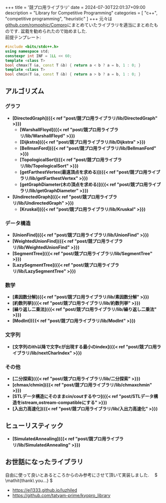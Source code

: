+++
title = '競プロ用ライブラリ'
date = 2024-07-30T22:01:37+09:00
description = "Library for Competitive Programming"
categories = [
  "c++",
  "competitive programming",
  "heuristic"
]
+++
元々は[github.com/romophic/Compro](https://github.com/romophic/Compro)にまとめていたライブラリを適当にまとめたものです. 盆栽を勧められたので始めました.  
前提テンプレート:
```cpp
#include <bits/stdc++.h>
using namespace std;
constexpr int INF = 1LL << 60;
template <class T>
bool chmax(T &a, const T &b) { return a < b ? a = b, 1 : 0; }
template <class T>
bool chmin(T &a, const T &b) { return a > b ? a = b, 1 : 0; }
```

## アルゴリズム
### グラフ
- **[DirectedGraph]({{< ref "post/競プロ用ライブラリ/lib/DirectedGraph" >}})**
  - **[WarshallFloyd]({{< ref "post/競プロ用ライブラリ/lib/WarshallFloyd" >}})**
  - **[Dijkstra]({{< ref "post/競プロ用ライブラリ/lib/Dijkstra" >}})**
  - **[BellmanFord]({{< ref "post/競プロ用ライブラリ/lib/BellmanFord" >}})**
  - **[TopologicalSort]({{< ref "post/競プロ用ライブラリ/lib/TopologicalSort" >}})**
  - **[getFarthestVertex(最遠頂点を求める)]({{< ref "post/競プロ用ライブラリ/lib/getFarthestVertex" >}})**
  - **[getGraphDiameter(木の頂点を求める)]({{< ref "post/競プロ用ライブラリ/lib/getGraphDiameter" >}})**
- **[UndirectedGraph]({{< ref "post/競プロ用ライブラリ/lib/UndirectedGraph" >}})**
  - **[Kruskal]({{< ref "post/競プロ用ライブラリ/lib/Kruskal" >}})**

### データ構造
- **[UnionFind]({{< ref "post/競プロ用ライブラリ/lib/UnionFind" >}})**
- **[WeightedUnionFind]({{< ref "post/競プロ用ライブラリ/lib/WeightedUnionFind" >}})**
- **[SegmentTree]({{< ref "post/競プロ用ライブラリ/lib/SegmentTree" >}})**
- **[LazySegmentTree]({{< ref "post/競プロ用ライブラリ/lib/LazySegmentTree" >}})**

### 数学
- **[素因数分解]({{< ref "post/競プロ用ライブラリ/lib/素因数分解" >}})**
- **[約数列挙]({{< ref "post/競プロ用ライブラリ/lib/約数列挙" >}})**
- **[繰り返し二乗法]({{< ref "post/競プロ用ライブラリ/lib/繰り返し二乗法" >}})**
- **[ModInt]({{< ref "post/競プロ用ライブラリ/lib/ModInt" >}})**

### 文字列
- **[文字列のith以降で文字cが出現する最小のindex]({{< ref "post/競プロ用ライブラリ/lib/nextCharIndex" >}})**

### その他
- **[二分探索]({{< ref "post/競プロ用ライブラリ/lib/二分探索" >}})**
- **[chmax/chmin]({{< ref "post/競プロ用ライブラリ/lib/chmaxchmin" >}})**
- **[STLデータ構造にそのままcin/coutするやつ]({{< ref "post/STLデータ構造をistream,ostream-compatibleにする" >}})**
- **[入出力高速化]({{< ref "post/競プロ用ライブラリ/lib/入出力高速化" >}})**

## ヒューリスティック
- **[SimulatedAnnealing]({{< ref "post/競プロ用ライブラリ/lib/SimulatedAnnealing" >}})**

## お世話になったライブラリ
自由に使って良いとあるところからのみ参考にさせて頂いて実装しました.  &emsp;$ \mathit{thank\ you...} $
- https://ei1333.github.io/luzhiled
- https://github.com/tatyam-prime/kyopro_library